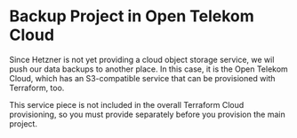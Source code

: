 # Backup Project in Open Telekom Cloud

Since Hetzner is not yet providing a cloud object storage service, we wil push our data backups to another place. In this case, it is the Open Telekom Cloud, which has an S3-compatible service that can be provisioned with Terraform, too. 

This service piece is not included in the overall Terraform Cloud provisioning, so you must provide separately before you provision the main project.
